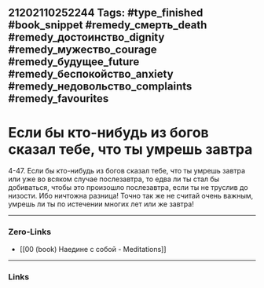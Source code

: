 21202110252244
Tags: #type_finished #book_snippet #remedy_смерть_death #remedy_достоинство_dignity #remedy_мужество_courage #remedy_будущее_future #remedy_беспокойство_anxiety #remedy_недовольство_complaints #remedy_favourites
---
# Если бы кто-нибудь из богов сказал тебе, что ты умрешь завтра

 4-47. Если бы кто-нибудь из богов сказал тебе, что ты умрешь завтра или уже во всяком случае послезавтра, то едва ли ты стал бы добиваться, чтобы это произошло послезавтра, если ты не труслив до низости. Ибо ничтожна разница! Точно так же не считай очень важным, умрешь ли ты по истечении многих лет или же завтра! 

---
### Zero-Links
- [[00 (book) Наедине с собой - Meditations]]
---
### Links
